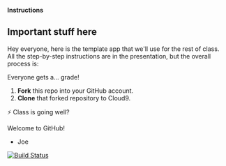 **Instructions**

## Important stuff here
Hey everyone, here is the template app that we'll use for the rest of class. All the step-by-step instructions are in the presentation, but the overall process is:

Everyone gets a... grade! 

1. **Fork** this repo into your GitHub account. 
2. **Clone** that forked repository to Cloud9. 

⚡ Class is going well? 

Welcome to GitHub!
- Joe

[![Build Status](https://travis-ci.org/joewadcan/demoapp.svg?branch=master)](https://travis-ci.org/joewadcan/demoapp)
